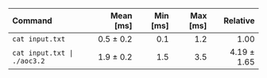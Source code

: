 | Command | Mean [ms] | Min [ms] | Max [ms] | Relative |
|:---|---:|---:|---:|---:|
| `cat input.txt` | 0.5 ± 0.2 | 0.1 | 1.2 | 1.00 |
| `cat input.txt \| ./aoc3.2` | 1.9 ± 0.2 | 1.5 | 3.5 | 4.19 ± 1.65 |
